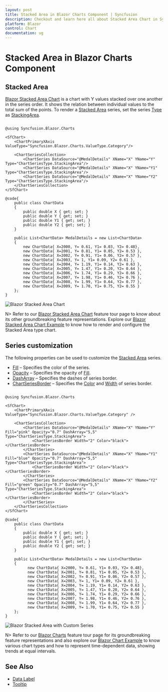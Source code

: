 ```yaml
---
layout: post
title: Stacked Area in Blazor Charts Component | Syncfusion
description: Checkout and learn here all about Stacked Area Chart in Syncfusion Blazor Charts component and more.
platform: Blazor
control: Chart
documentation: ug
---
```


# Stacked Area in Blazor Charts Component

## Stacked Area

[Blazor Stacked Area Chart](https://www.syncfusion.com/blazor-components/blazor-charts/chart-types/stacked-area-chart) is a chart with Y values stacked over one another in the series order. It shows the relation between individual values to the total sum of the points. To render a [Stacked Area](https://www.syncfusion.com/blazor-components/blazor-charts/chart-types/stacked-area-chart) series, set the series [Type](https://help.syncfusion.com/cr/blazor/Syncfusion.Blazor.Charts.ChartSeries.html#Syncfusion_Blazor_Charts_ChartSeries_Type) as [StackingArea](https://help.syncfusion.com/cr/blazor/Syncfusion.Blazor.Charts.ChartSeriesType.html#Syncfusion_Blazor_Charts_ChartSeriesType_StackingArea).

```cshtml

@using Syncfusion.Blazor.Charts

<SfChart>
    <ChartPrimaryXAxis ValueType="Syncfusion.Blazor.Charts.ValueType.Category"/>
	
    <ChartSeriesCollection>
        <ChartSeries DataSource="@MedalDetails" XName="X" YName="Y" Type="ChartSeriesType.StackingArea"/>    
        <ChartSeries DataSource="@MedalDetails" XName="X" YName="Y1" Type="ChartSeriesType.StackingArea"/>
        <ChartSeries DataSource="@MedalDetails" XName="X" YName="Y2" Type="ChartSeriesType.StackingArea"/> 
    </ChartSeriesCollection>
</SfChart>

@code{
    public class ChartData
    {
        public double X { get; set; }
        public double Y { get; set; }
        public double Y1 { get; set; }
        public double Y2 { get; set; }
    }
	
    public List<ChartData> MedalDetails = new List<ChartData>
	{
        new ChartData{ X=2000, Y= 0.61, Y1= 0.03, Y2= 0.48},
        new ChartData{ X=2001, Y= 0.81, Y1= 0.05, Y2= 0.53 },
        new ChartData{ X=2002, Y= 0.91, Y1= 0.06, Y2= 0.57 },
        new ChartData{ X=2003, Y= 1, Y1= 0.09, Y2= 0.61 },
        new ChartData{ X=2004, Y= 1.19, Y1= 0.14, Y2= 0.63 },
        new ChartData{ X=2005, Y= 1.47, Y1= 0.20, Y2= 0.64 },
        new ChartData{ X=2006, Y= 1.74, Y1= 0.29, Y2= 0.66 },
        new ChartData{ X=2007, Y= 1.98, Y1= 0.46, Y2= 0.76 },
        new ChartData{ X=2008, Y= 1.99, Y1= 0.64, Y2= 0.77 },
        new ChartData{ X=2009, Y= 1.70, Y1= 0.75, Y2= 0.55 }
    };
}

``` 

![Blazor Stacked Area Chart](../images/chart-types-images/blazor-stacked-area-chart.png)

N> Refer to our [Blazor Stacked Area Chart](https://www.syncfusion.com/blazor-components/blazor-charts/chart-types/stacked-area-chart) feature tour page to know about its other groundbreaking feature representations. Explore our [Blazor Stacked Area Chart Example](https://blazor.syncfusion.com/demos/chart/stacked-area?theme=bootstrap4) to know how to render and configure the Stacked Area type chart.

## Series customization

The following properties can be used to customize the [Stacked Area](https://help.syncfusion.com/cr/blazor/Syncfusion.Blazor.Charts.ChartSeriesType.html#Syncfusion_Blazor_Charts_ChartSeriesType_StackingArea) series.

* [Fill](https://help.syncfusion.com/cr/blazor/Syncfusion.Blazor.Charts.ChartSeries.html#Syncfusion_Blazor_Charts_ChartSeries_Fill) – Specifies the color of the series.
* [Opacity](https://help.syncfusion.com/cr/blazor/Syncfusion.Blazor.Charts.ChartSeries.html#Syncfusion_Blazor_Charts_ChartSeries_Opacity) – Specifies the opacity of [Fill](https://help.syncfusion.com/cr/blazor/Syncfusion.Blazor.Charts.ChartSeries.html#Syncfusion_Blazor_Charts_ChartSeries_Fill).
* [DashArray](https://help.syncfusion.com/cr/blazor/Syncfusion.Blazor.Charts.ChartSeries.html#Syncfusion_Blazor_Charts_ChartSeries_DashArray) – Specifies the dashes of series border.
* [ChartSeriesBorder](https://help.syncfusion.com/cr/blazor/Syncfusion.Blazor.Charts.ChartSeriesBorder.html) – Specifies the [Color](https://help.syncfusion.com/cr/blazor/Syncfusion.Blazor.Charts.ChartCommonBorder.html#Syncfusion_Blazor_Charts_ChartCommonBorder_Color) and [Width](https://help.syncfusion.com/cr/blazor/Syncfusion.Blazor.Charts.ChartCommonBorder.html#Syncfusion_Blazor_Charts_ChartCommonBorder_Width) of series border.

```cshtml

@using Syncfusion.Blazor.Charts

<SfChart>
    <ChartPrimaryXAxis ValueType="Syncfusion.Blazor.Charts.ValueType.Category" />
	
    <ChartSeriesCollection>
        <ChartSeries DataSource="@MedalDetails" XName="X" YName="Y" Fill="pink" Opacity="0.7" DashArray="5,5" Type="ChartSeriesType.StackingArea">
            <ChartSeriesBorder Width="2" Color="black"></ChartSeriesBorder>
        </ChartSeries>
        <ChartSeries DataSource="@MedalDetails" XName="X" YName="Y1" Fill="blue" Opacity="0.7" DashArray="5,5" Type="ChartSeriesType.StackingArea">
            <ChartSeriesBorder Width="2" Color="black"></ChartSeriesBorder>
        </ChartSeries>
        <ChartSeries DataSource="@MedalDetails" XName="X" YName="Y2" Fill="green" Opacity="0.7" DashArray="5,5" Type="ChartSeriesType.StackingArea">
            <ChartSeriesBorder Width="2" Color="black"></ChartSeriesBorder>
        </ChartSeries>
    </ChartSeriesCollection>
</SfChart>

@code{
    public class ChartData
    {
        public double X { get; set; }
        public double Y { get; set; }
        public double Y1 { get; set; }
        public double Y2 { get; set; }
    }
	
    public List<ChartData> MedalDetails = new List<ChartData>
	{
          new ChartData{ X=2000, Y= 0.61, Y1= 0.03, Y2= 0.48},
          new ChartData{ X=2001, Y= 0.81, Y1= 0.05, Y2= 0.53 },
          new ChartData{ X=2002, Y= 0.91, Y1= 0.06, Y2= 0.57 },
          new ChartData{ X=2003, Y= 1, Y1= 0.09, Y2= 0.61 },
          new ChartData{ X=2004, Y= 1.19, Y1= 0.14, Y2= 0.63 },
          new ChartData{ X=2005, Y= 1.47, Y1= 0.20, Y2= 0.64 },
          new ChartData{ X=2006, Y= 1.74, Y1= 0.29, Y2= 0.66 },
          new ChartData{ X=2007, Y= 1.98, Y1= 0.46, Y2= 0.76 },
          new ChartData{ X=2008, Y= 1.99, Y1= 0.64, Y2= 0.77 },
          new ChartData{ X=2009, Y= 1.70, Y1= 0.75, Y2= 0.55 }
    };
}

``` 

![Blazor Stacked Area with Custom Series](../images/chart-types-images/blazor-stacked-area-chart-custom-series.png)

N> Refer to our [Blazor Charts](https://www.syncfusion.com/blazor-components/blazor-charts) feature tour page for its groundbreaking feature representations and also explore our [Blazor Chart Example](https://blazor.syncfusion.com/demos/chart/line?theme=bootstrap4) to know various chart types and how to represent time-dependent data, showing trends at equal intervals.

## See Also

* [Data Label](../data-labels)
* [Tooltip](../tool-tip)